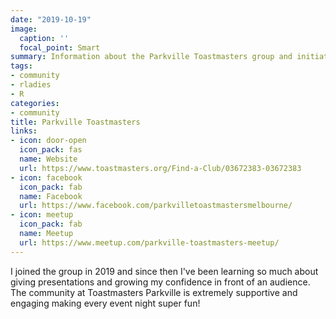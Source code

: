 ```yaml
---
date: "2019-10-19"
image:
  caption: ''
  focal_point: Smart
summary: Information about the Parkville Toastmasters group and initiatives. 
tags:
- community
- rladies
- R
categories:
- community
title: Parkville Toastmasters
links:
- icon: door-open
  icon_pack: fas
  name: Website
  url: https://www.toastmasters.org/Find-a-Club/03672383-03672383
- icon: facebook
  icon_pack: fab
  name: Facebook
  url: https://www.facebook.com/parkvilletoastmastersmelbourne/
- icon: meetup
  icon_pack: fab
  name: Meetup
  url: https://www.meetup.com/parkville-toastmasters-meetup/
---
```


I joined the group in 2019 and since then I've been learning so much about giving presentations and growing my confidence in front of an audience. The community at Toastmasters Parkville is extremely supportive and engaging making every event night super fun!  